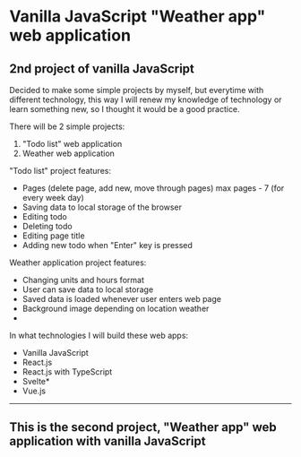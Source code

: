 # Vanilla JavaScript "Weather app" web application

## 2nd project of vanilla JavaScript

Decided to make some simple projects by myself, but everytime with different technology, this way I will renew my knowledge of technology or learn something new, so I thought it would be a good practice.

There will be 2 simple projects:

1. "Todo list" web application
2. Weather web application

"Todo list" project features:

- Pages (delete page, add new, move through pages) max pages - 7 (for every week day)
- Saving data to local storage of the browser
- Editing todo
- Deleting todo
- Editing page title
- Adding new todo when "Enter" key is pressed

Weather application project features:

- Changing units and hours format
- User can save data to local storage
- Saved data is loaded whenever user enters web page
- Background image depending on location weather
-

In what technologies I will build these web apps:

- Vanilla JavaScript
- React.js
- React.js with TypeScript
- Svelte\*
- Vue.js

---

## This is the second project, "Weather app" web application with vanilla JavaScript
